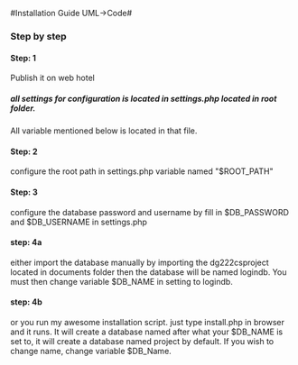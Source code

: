 #Installation Guide UML->Code#

### Step by step

#### Step: 1

Publish it on web hotel

##### all settings for configuration is located in settings.php located in root folder.
All variable mentioned below is located in that file.
#### Step: 2
configure the root path in settings.php variable named "$ROOT_PATH"
#### Step: 3
configure the database password and username by fill in $DB_PASSWORD and $DB_USERNAME in settings.php

#### step: 4a
either import the database manually by importing the dg222csproject located in documents folder then the database will be named logindb.
You must then change variable $DB_NAME in setting to logindb.

#### step: 4b
or you run my awesome installation script. just type install.php in browser and it runs.
It will create a database named after what your $DB_NAME is set to, it will create a database named project by default.
If you wish to change name, change variable $DB_Name.